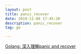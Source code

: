 ```yaml
---
layout: post
title: panic_recover
date: 2019-11-08 17:45:20
description: panic_recover
tag: go

---
```





[Golang: 深入理解panic and recover](https://ieevee.com/tech/2017/11/23/go-panic.html)
